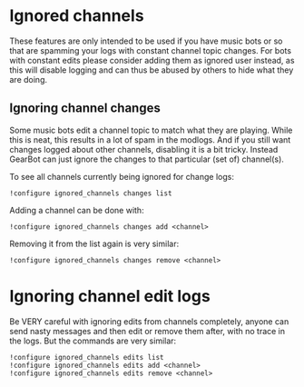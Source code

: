 # Ignored channels

These features are only intended to be used if you have music bots or so that are spamming your logs with constant channel topic changes. For bots with constant edits please consider adding them as ignored user instead, as this will disable logging and can thus be abused by others to hide what they are doing.

## Ignoring channel changes
Some music bots edit a channel topic to match what they are playing. While this is neat, this results in a lot of spam in the modlogs. And if you still want changes logged about other channels, disabling it is a bit tricky. Instead GearBot can just ignore the changes to that particular (set of) channel(s).

To see all channels currently being ignored for change logs:
```
!configure ignored_channels changes list
```

Adding a channel can be done with:
```
!configure ignored_channels changes add <channel>
```

Removing it from the list again is very similar:
```
!configure ignored_channels changes remove <channel>
```

# Ignoring channel edit logs
Be VERY careful with ignoring edits from channels completely, anyone can send nasty messages and then edit or remove them after, with no trace in the logs.
But the commands are very similar:
```
!configure ignored_channels edits list
!configure ignored_channels edits add <channel>
!configure ignored_channels edits remove <channel>
```
